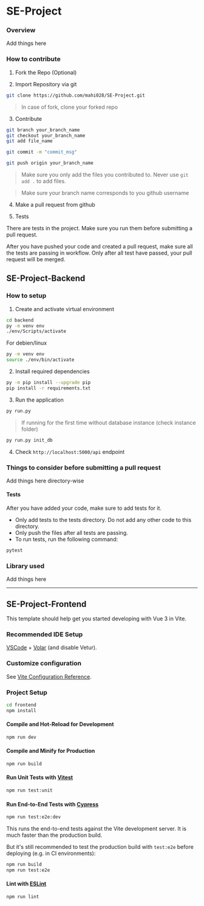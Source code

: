 # SE-Project

### Overview

Add things here

### How to contribute

1. Fork the Repo \(Optional\)

2. Import Repository via git

```bash
git clone https://github.com/mahi028/SE-Project.git
```

> In case of fork, clone your forked repo

3. Contribute

```bash
git branch your_branch_name
git checkout your_branch_name
git add file_name
```

```bash
git commit -m "commit_msg"
```

```bash
git push origin your_branch_name
```

> Make sure you only add the files you contributed to. Never use `git add .` to add files.

> Make sure your branch name corresponds to you github username

4. Make a pull request from github

5. Tests 

There are tests in the project. Make sure you run them before submitting a pull request.

After you have pushed your code and created a pull request, make sure all the tests are passing in workflow. Only after all test have passed, your pull request will be merged.

## SE-Project-Backend

### How to setup

1. Create and activate virtual environment
```bash
cd backend
py -m venv env
./env/Scripts/activate
```

For debien/linux

```bash
py -m venv env
source ./env/bin/activate
```

2. Install required dependencies
```bash
py -m pip install --upgrade pip
pip install -r requirements.txt
```

3. Run the application
```bash
py run.py
```

> If running for the first time without database instance (check instance folder)
```bash
py run.py init_db
```

4. Check `http://localhost:5000/api` endpoint


### Things to consider before submitting a pull request

Add things here directory-wise
#### Tests
After you have added your code, make sure to add tests for it.
- Only add tests to the tests directory. Do not add any other code to this directory.
- Only push the files after all tests are passing.
- To run tests, run the following command:
```bash
pytest
```


### Library used

Add things here


---

## SE-Project-Frontend

This template should help get you started developing with Vue 3 in Vite.

### Recommended IDE Setup

[VSCode](https://code.visualstudio.com/) + [Volar](https://marketplace.visualstudio.com/items?itemName=Vue.volar) (and disable Vetur).

### Customize configuration

See [Vite Configuration Reference](https://vite.dev/config/).

### Project Setup

```sh
cd frontend
npm install
```

#### Compile and Hot-Reload for Development

```sh
npm run dev
```

#### Compile and Minify for Production

```sh
npm run build
```

#### Run Unit Tests with [Vitest](https://vitest.dev/)

```sh
npm run test:unit
```

#### Run End-to-End Tests with [Cypress](https://www.cypress.io/)

```sh
npm run test:e2e:dev
```

This runs the end-to-end tests against the Vite development server.
It is much faster than the production build.

But it's still recommended to test the production build with `test:e2e` before deploying (e.g. in CI environments):

```sh
npm run build
npm run test:e2e
```

#### Lint with [ESLint](https://eslint.org/)

```sh
npm run lint
```
